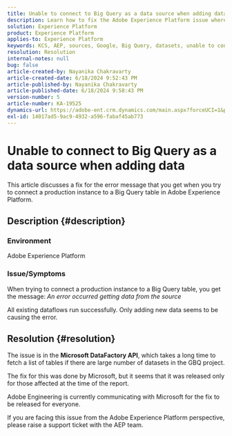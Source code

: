 ```yaml
---
title: Unable to connect to Big Query as a data source when adding data
description: Learn how to fix the Adobe Experience Platform issue where you are unable to connect a production instance to a Big Query table.
solution: Experience Platform
product: Experience Platform
applies-to: Experience Platform
keywords: KCS, AEP, sources, Google, Big Query, datasets, unable to connect, data source, adding data, Adobe Experience Platform, FAQ
resolution: Resolution
internal-notes: null
bug: false
article-created-by: Nayanika Chakravarty
article-created-date: 6/18/2024 9:52:43 PM
article-published-by: Nayanika Chakravarty
article-published-date: 6/18/2024 9:58:43 PM
version-number: 5
article-number: KA-19525
dynamics-url: https://adobe-ent.crm.dynamics.com/main.aspx?forceUCI=1&pagetype=entityrecord&etn=knowledgearticle&id=96f3dd12-bd2d-ef11-840a-000d3a5b439f
exl-id: 14017ad5-9ac9-4932-a596-fabaf45ab773
---
```

# Unable to connect to Big Query as a data source when adding data


This article discusses a fix for the error message that you get when you try to connect a production instance to a Big Query table in Adobe Experience Platform.

## Description {#description}


### Environment

Adobe Experience Platform

### <b>Issue/Symptoms</b>

When trying to connect a production instance to a Big Query table, you get the message:<b> </b>*An error occurred getting data from the source*

All existing dataflows run successfully. Only adding new data seems to be causing the error.


## Resolution {#resolution}


The issue is in the <b>Microsoft DataFactory API</b>, which takes a long time to fetch a list of tables if there are large number of datasets in the GBQ project.

The fix for this was done by Microsoft, but it seems that it was released only for those affected at the time of the report.

Adobe Engineering is currently communicating with Microsoft for the fix to be released for everyone.

If you are facing this issue from the Adobe Experience Platform perspective, please raise a support ticket with the AEP team.
